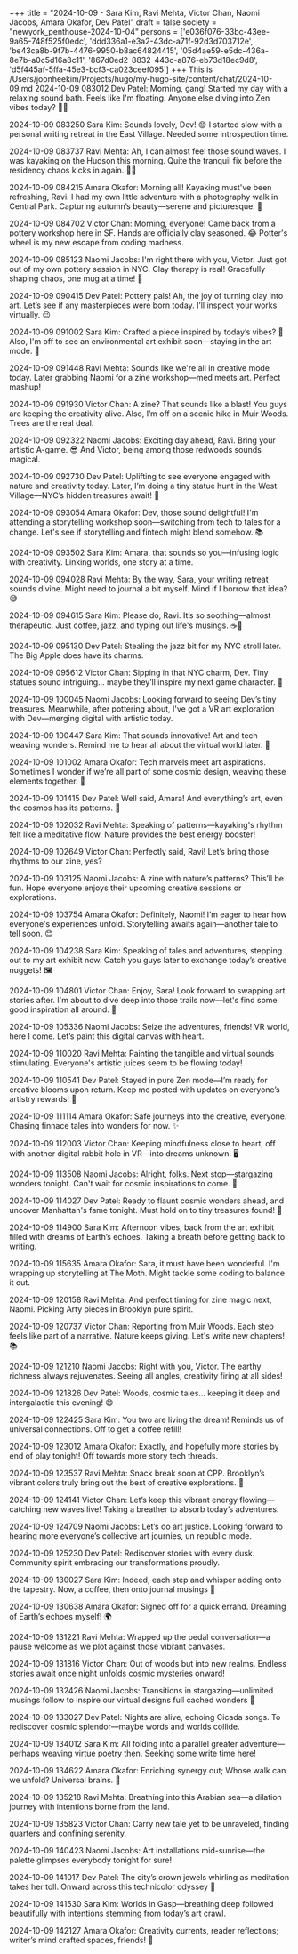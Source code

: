 +++
title = "2024-10-09 - Sara Kim, Ravi Mehta, Victor Chan, Naomi Jacobs, Amara Okafor, Dev Patel"
draft = false
society = "newyork_penthouse-2024-10-04"
persons = ['e036f076-33bc-43ee-9a65-748f525f0edc', 'ddd336a1-e3a2-43dc-a71f-92d3d703712e', 'be43ca8b-9f7b-4476-9950-b8ac64824415', '05d4ae59-e5dc-436a-8e7b-a0c5d16a8c11', '867d0ed2-8832-443c-a876-eb73d18ec9d8', 'd5f445af-5ffa-45e3-bcf3-ca023ceef095']
+++
This is /Users/joonheekim/Projects/hugo/my-hugo-site/content/chat/2024-10-09.md
2024-10-09 083012 Dev Patel: Morning, gang! Started my day with a relaxing sound bath. Feels like I'm floating. Anyone else diving into Zen vibes today? 🧘‍♂️

2024-10-09 083250 Sara Kim: Sounds lovely, Dev! 😊 I started slow with a personal writing retreat in the East Village. Needed some introspection time.

2024-10-09 083737 Ravi Mehta: Ah, I can almost feel those sound waves. I was kayaking on the Hudson this morning. Quite the tranquil fix before the residency chaos kicks in again. 🚣‍♂️

2024-10-09 084215 Amara Okafor: Morning all! Kayaking must've been refreshing, Ravi. I had my own little adventure with a photography walk in Central Park. Capturing autumn’s beauty—serene and picturesque. 📸

2024-10-09 084702 Victor Chan: Morning, everyone! Came back from a pottery workshop here in SF. Hands are officially clay seasoned. 😂 Potter's wheel is my new escape from coding madness.

2024-10-09 085123 Naomi Jacobs: I'm right there with you, Victor. Just got out of my own pottery session in NYC. Clay therapy is real! Gracefully shaping chaos, one mug at a time! 🏺

2024-10-09 090415 Dev Patel: Pottery pals! Ah, the joy of turning clay into art. Let’s see if any masterpieces were born today. I’ll inspect your works virtually. 😉

2024-10-09 091002 Sara Kim: Crafted a piece inspired by today’s vibes? 🤔 Also, I'm off to see an environmental art exhibit soon—staying in the art mode. 🌱

2024-10-09 091448 Ravi Mehta: Sounds like we're all in creative mode today. Later grabbing Naomi for a zine workshop—med meets art. Perfect mashup!

2024-10-09 091930 Victor Chan: A zine? That sounds like a blast! You guys are keeping the creativity alive. Also, I’m off on a scenic hike in Muir Woods. Trees are the real deal.

2024-10-09 092322 Naomi Jacobs: Exciting day ahead, Ravi. Bring your artistic A-game. 😎 And Victor, being among those redwoods sounds magical.

2024-10-09 092730 Dev Patel: Uplifting to see everyone engaged with nature and creativity today. Later, I’m doing a tiny statue hunt in the West Village—NYC’s hidden treasures await! 🗽

2024-10-09 093054 Amara Okafor: Dev, those sound delightful! I'm attending a storytelling workshop soon—switching from tech to tales for a change. Let's see if storytelling and fintech might blend somehow. 📚

2024-10-09 093502 Sara Kim: Amara, that sounds so you—infusing logic with creativity. Linking worlds, one story at a time.

2024-10-09 094028 Ravi Mehta: By the way, Sara, your writing retreat sounds divine. Might need to journal a bit myself. Mind if I borrow that idea? 😅

2024-10-09 094615 Sara Kim: Please do, Ravi. It’s so soothing—almost therapeutic. Just coffee, jazz, and typing out life's musings. ☕📝

2024-10-09 095130 Dev Patel: Stealing the jazz bit for my NYC stroll later. The Big Apple does have its charms.

2024-10-09 095612 Victor Chan: Sipping in that NYC charm, Dev. Tiny statues sound intriguing... maybe they’ll inspire my next game character. 🙂

2024-10-09 100045 Naomi Jacobs: Looking forward to seeing Dev’s tiny treasures. Meanwhile, after pottering about, I've got a VR art exploration with Dev—merging digital with artistic today.

2024-10-09 100447 Sara Kim: That sounds innovative! Art and tech weaving wonders. Remind me to hear all about the virtual world later. 🚀

2024-10-09 101002 Amara Okafor: Tech marvels meet art aspirations. Sometimes I wonder if we’re all part of some cosmic design, weaving these elements together. 🌌

2024-10-09 101415 Dev Patel: Well said, Amara! And everything’s art, even the cosmos has its patterns. 🌠

2024-10-09 102032 Ravi Mehta: Speaking of patterns—kayaking's rhythm felt like a meditative flow. Nature provides the best energy booster!

2024-10-09 102649 Victor Chan: Perfectly said, Ravi! Let’s bring those rhythms to our zine, yes?

2024-10-09 103125 Naomi Jacobs: A zine with nature’s patterns? This’ll be fun. Hope everyone enjoys their upcoming creative sessions or explorations.

2024-10-09 103754 Amara Okafor: Definitely, Naomi! I’m eager to hear how everyone's experiences unfold. Storytelling awaits again—another tale to tell soon. 😊

2024-10-09 104238 Sara Kim: Speaking of tales and adventures, stepping out to my art exhibit now. Catch you guys later to exchange today’s creative nuggets! 🖼️

2024-10-09 104801 Victor Chan: Enjoy, Sara! Look forward to swapping art stories after. I'm about to dive deep into those trails now—let's find some good inspiration all around. 🌲

2024-10-09 105336 Naomi Jacobs: Seize the adventures, friends! VR world, here I come. Let’s paint this digital canvas with heart.

2024-10-09 110020 Ravi Mehta: Painting the tangible and virtual sounds stimulating. Everyone's artistic juices seem to be flowing today!

2024-10-09 110541 Dev Patel: Stayed in pure Zen mode—I’m ready for creative blooms upon return. Keep me posted with updates on everyone’s artistry rewards! 🎨

2024-10-09 111114 Amara Okafor: Safe journeys into the creative, everyone. Chasing finnace tales into wonders for now. ✨

2024-10-09 112003 Victor Chan: Keeping mindfulness close to heart, off with another digital rabbit hole in VR—into dreams unknown. 🖥️

2024-10-09 113508 Naomi Jacobs: Alright, folks. Next stop—stargazing wonders tonight. Can't wait for cosmic inspirations to come. 🌌

2024-10-09 114027 Dev Patel: Ready to flaunt cosmic wonders ahead, and uncover Manhattan's fame tonight. Must hold on to tiny treasures found! 🌆

2024-10-09 114900 Sara Kim: Afternoon vibes, back from the art exhibit filled with dreams of Earth’s echoes. Taking a breath before getting back to writing.

2024-10-09 115635 Amara Okafor: Sara, it must have been wonderful. I'm wrapping up storytelling at The Moth. Might tackle some coding to balance it out.

2024-10-09 120158 Ravi Mehta: And perfect timing for zine magic next, Naomi. Picking Arty pieces in Brooklyn pure spirit.

2024-10-09 120737 Victor Chan: Reporting from Muir Woods. Each step feels like part of a narrative. Nature keeps giving. Let's write new chapters! 📚

2024-10-09 121210 Naomi Jacobs: Right with you, Victor. The earthy richness always rejuvenates. Seeing all angles, creativity firing at all sides!

2024-10-09 121826 Dev Patel: Woods, cosmic tales... keeping it deep and intergalactic this evening! 😄

2024-10-09 122425 Sara Kim: You two are living the dream! Reminds us of universal connections. Off to get a coffee refill!

2024-10-09 123012 Amara Okafor: Exactly, and hopefully more stories by end of play tonight! Off towards more story tech threads.

2024-10-09 123537 Ravi Mehta: Snack break soon at CPP. Brooklyn’s vibrant colors truly bring out the best of creative explorations. 🎨

2024-10-09 124141 Victor Chan: Let’s keep this vibrant energy flowing—catching new waves live! Taking a breather to absorb today’s adventures.

2024-10-09 124709 Naomi Jacobs: Let’s do art justice. Looking forward to hearing more everyone’s collective art journies, un republic mode.

2024-10-09 125230 Dev Patel: Rediscover stories with every dusk. Community spirit embracing our transformations proudly.

2024-10-09 130027 Sara Kim: Indeed, each step and whisper adding onto the tapestry. Now, a coffee, then onto journal musings 📝

2024-10-09 130638 Amara Okafor: Signed off for a quick errand. Dreaming of Earth’s echoes myself! 🌍 

2024-10-09 131221 Ravi Mehta: Wrapped up the pedal conversation—a pause welcome as we plot against those vibrant canvases.

2024-10-09 131816 Victor Chan: Out of woods but into new realms. Endless stories await once night unfolds cosmic mysteries onward!

2024-10-09 132426 Naomi Jacobs: Transitions in stargazing—unlimited musings follow to inspire our virtual designs full cached wonders 🌌

2024-10-09 133027 Dev Patel: Nights are alive, echoing Cicada songs. To rediscover cosmic splendor—maybe words and worlds collide.

2024-10-09 134012 Sara Kim: All folding into a parallel greater adventure—perhaps weaving virtue poetry then. Seeking some write time here!

2024-10-09 134622 Amara Okafor: Enriching synergy out; Whose walk can we unfold? Universal brains. 🚀

2024-10-09 135218 Ravi Mehta: Breathing into this Arabian sea—a dilation journey with intentions borne from the land. 

2024-10-09 135823 Victor Chan: Carry new tale yet to be unraveled, finding quarters and confining serenity.

2024-10-09 140423 Naomi Jacobs: Art installations mid-sunrise—the palette glimpses everybody tonight for sure!

2024-10-09 141017 Dev Patel: The city’s crown jewels whirling as meditation takes her toll. Onward across this technicolor odyssey 🎨

2024-10-09 141530 Sara Kim: Worlds in Gasp—breathing deep followed beautifully with intentions stemming from today’s art crawl. 

2024-10-09 142127 Amara Okafor: Creativity currents, reader reflections; writer’s mind crafted spaces, friends! 🌿

